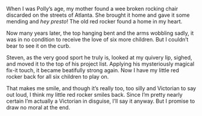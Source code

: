  When I was Polly’s age, my mother found a wee broken rocking chair discarded on the streets of Atlanta. She brought it home and gave it some mending and _hey presto_! The old red rocker found a home in my heart. 

 Now many years later, the top hanging bent and the arms wobbling sadly, it was in no condition to receive the love of six more children. But I couldn’t bear to see it on the curb. 

 Steven, as the very good sport he truly is, looked at my quivery lip, sighed, and moved it to the top of his project list. Applying his mysteriously magical fix-it touch, it became beatifully strong again. Now I have my little red rocker back for all six children to play on. 

 That makes me smile, and though it’s really too, too silly and Victorian to say out loud, I think my little red rocker smiles back. Since I’m pretty nearly certain I’m actually a Victorian in disguise, I’ll say it anyway. But I promise to draw no moral at the end. 